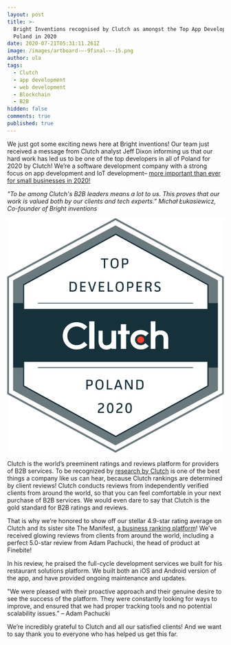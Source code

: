 ```yaml
---
layout: post
title: >-
  Bright Inventions recognised by Clutch as amongst the Top App Developers in
  Poland in 2020
date: 2020-07-21T05:31:11.261Z
image: /images/artboard-–-9final-–-15.png
author: ula
tags:
  - Clutch
  - app development
  - web development
  - Blockchain
  - B2B
hidden: false
comments: true
published: true
---
```

We just got some exciting news here at Bright inventions! Our team just received a message from Clutch analyst Jeff Dixon informing us that our hard work has led us to be one of the top developers in all of Poland for 2020 by Clutch! We’re a software development company with a strong focus on app development and IoT development– [more important than ever for small businesses in 2020!](https://www.techtimes.com/brandspin/242588/20190504/why-mobile-apps-are-important-for-your-business.htm)

*"To be among Clutch's B2B leaders means a lot to us. This proves that our work is valued both by our clients and tech experts.” Michał Łukasiewicz, Co-founder of Bright inventions*

![](/images/jesyxqya.png)

Clutch is the world’s preeminent ratings and reviews platform for providers of B2B services. To be recognized by [research by Clutch](https://clutch.co/app-developers/poland) is one of the best things a company like us can hear, because Clutch rankings are determined by client reviews! Clutch conducts reviews from independently verified clients from around the world, so that you can feel comfortable in your next purchase of B2B services. We would even dare to say that Clutch is the gold standard for B2B ratings and reviews. 

That is why we’re honored to show off our stellar 4.9-star rating average on Clutch and its sister site The Manifest, [a business ranking platform](https://themanifest.com/app-development/companies/eastern-europe#bright-inventions)! We’ve received glowing reviews from clients from around the world, including a perfect 5.0-star review from Adam Pachucki, the head of product at Finebite!

In his review, he praised the full-cycle development services we built for his restaurant solutions platform. We built both an iOS and Android version of the app, and have provided ongoing maintenance and updates.

"We were pleased with their proactive approach and their genuine desire to see the success of the platform. They were constantly looking for ways to improve, and ensured that we had proper tracking tools and no potential scalability issues.” – Adam Pachucki

We’re incredibly grateful to Clutch and all our satisfied clients! And we want to say thank you to everyone who has helped us get this far.

